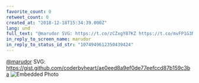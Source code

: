 ```yaml
---
favorite_count: 0
retweet_count: 0
created_at: "2018-12-18T15:34:39.000Z"
lang: und
full_text: "@marudor SVG: https://t.co/zCZxgY87KZ https://t.co/mvFP1G3Nj4"
in_reply_to_screen_name: marudor
in_reply_to_status_id_str: "1074949612350439424"
---
```


[@marudor](https://twitter.com/marudor) SVG:
<https://gist.github.com/coderbyheart/ae0eed8a9ef0de77eefccd87b159c3ba>
![Embedded Photo](https://twitter-media-coderbyheart.s3.eu-north-1.amazonaws.com/1075051727454375936-DutZmRPWwAA4r1x.png)
